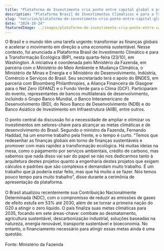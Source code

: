 ```yaml
---
title: "Plataforma de Investimento cria ponte entre capital global e projetos de desenvolvimento sustentável do país"
description: "Plataforma Brasil de Investimentos Climáticos e para a Transformação Ecológica – BIP é lançada como instrumento para captar recursos internacionais e intensificar a transformação ecológica em setores da economia"
slug: "noticias/plataforma-de-investimento-cria-ponte-entre-capital-global-e-projetos-de-desenvolvimento-sustentavel"
date: "2024-10-24"
featuredImage: ../images/plataforma-de-investimento-cria-ponte-entre-capital-global-e-projetos-de-desenvolvimento-sustentavel.PNG
---
```


O Brasil e o mundo têm uma tarefa urgente: transformar as finanças globais e acelerar o movimento em direção a uma economia sustentável. Nesse contexto, foi anunciada a Plataforma Brasil de Investimento Climático e para a Transformação Ecológica (BIP), nesta quarta-feira (23/10), em Washington. A iniciativa é coordenada pelo Ministério da Fazenda, em parceria com o Ministério do Meio Ambiente e Mudança Climática, o Ministério de Minas e Energia e o Ministério do Desenvolvimento, Indústria, Comércio e Serviços do Brasil. Seu secretariado terá o apoio do BNDES, em parceria com Bloomberg Philanthropies, a Aliança Financeira de Glasgow para o Net Zero (GFANZ) e o Fundo Verde para o Clima (GCF). Participaram do evento, representantes de bancos multilaterais de desenvolvimento, incluindo o Grupo Banco Mundial, o Banco Interamericano de Desenvolvimento (BID), do Novo Banco de Desenvolvimento (NDB) e do Banco Asiático de Investimento em Infraestrutura (AIIB), entre outros.  
<br/>
O ponto central da discussão foi a necessidade de ampliar e otimizar os investimentos em setores-chave para alcançar as metas climáticas e de desenvolvimento do Brasil. Segundo o ministro da Fazenda, Fernando Haddad, há um enorme trabalho pela frente, e o tempo é curto. “Temos que redesenhar as finanças globais em torno de finanças sustentáveis e promover com mais rapidez a transformação ecológica. Há muitas ideias na mesa, como o pagamento por serviços ambientais, crédito de carbono, mas sabemos que nada disso vai sair do papel se não nos dedicarmos tanto à arquitetura destes projetos quanto a engenharia destes projetos que exigem cálculos e padrões que são complexos e demandam muito trabalho. É um trabalho que já poderia estar feito, mas que há muito a se fazer. Nós temos pouco tempo para muito trabalho”, disse durante a cerimônia de apresentação da plataforma.  
<br/>
O Brasil atualizou recentemente sua Contribuição Nacionalmente Determinada (NDC), com o compromisso de reduzir as emissões de gases de efeito estufa em 53% até 2030, além de se tornar a primeira nação do G20 a atingir o zero líquido. O país finaliza suas metas climáticas para 2035, focando em sete áreas-chave: combate ao desmatamento, agricultura sustentável, descarbonização industrial, soluções baseadas na natureza, energia renovável, transporte sustentável e bioeconomia. No entanto, o financiamento necessário para atingir essas metas ainda é uma questão.  
<br/>
Fonte: Ministério da Fazenda